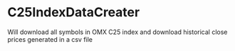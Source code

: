 # C25IndexDataCreater
Will download all symbols in OMX C25 index and download historical close prices generated in a csv file
